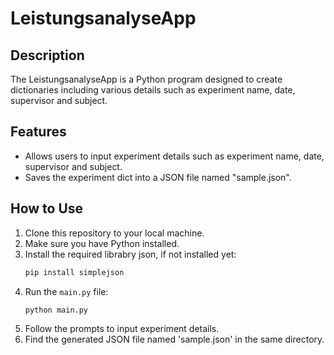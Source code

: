 # LeistungsanalyseApp
## Description
The LeistungsanalyseApp is a Python program designed to create dictionaries including various details such as experiment name, date, supervisor and subject.
## Features
- Allows users to input experiment details such as experiment name, date, supervisor and subject.
- Saves the experiment dict into a JSON file named "sample.json". 
## How to Use
1. Clone this repository to your local machine.
2. Make sure you have Python installed.
3. Install the required librabry json, if not installed yet:
    ```bash
    pip install simplejson
    ```
4. Run the `main.py` file:
     ```bash
    python main.py
    ```
5. Follow the prompts to input experiment details.
6. Find the generated JSON file named 'sample.json' in the same directory.
